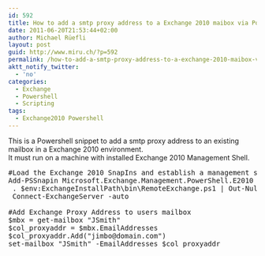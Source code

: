 ```yaml
---
id: 592
title: How to add a smtp proxy address to a Exchange 2010 maibox via Powershell
date: 2011-06-20T21:53:44+02:00
author: Michael Rüefli
layout: post
guid: http://www.miru.ch/?p=592
permalink: /how-to-add-a-smtp-proxy-address-to-a-exchange-2010-maibox-via-powershell/
aktt_notify_twitter:
  - 'no'
categories:
  - Exchange
  - Powershell
  - Scripting
tags:
  - Exchange2010 Powershell
---
```

This is a Powershell snippet to add a smtp proxy address to an existing mailbox in a Exchange 2010 environment.  
It must run on a machine with installed Exchange 2010 Management Shell.

<pre>#Load the Exchange 2010 SnapIns and establish a management session
Add-PSSnapin Microsoft.Exchange.Management.PowerShell.E2010
 . $env:ExchangeInstallPath\bin\RemoteExchange.ps1 | Out-Null
 Connect-ExchangeServer -auto

#Add Exchange Proxy Address to users mailbox
$mbx = get-mailbox "JSmith"
$col_proxyaddr = $mbx.EmailAddresses
$col_proxyaddr.Add("jimbo@domain.com")
set-mailbox "JSmith" -EmailAddresses $col_proxyaddr</pre>